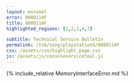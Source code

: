 ```yaml
---
layout: minimal
error: 8080114F
title: 8080114F
highlighted_regions: [1,2,3,4,7]

subtitle: Technical Service Bulletin
permalink: /tsb/sony/playstation5/8080114F
css: /assets/css/highlight_page.css
js: /assets/js/consoleservicetool.js
---
```


{% include_relative MemoryInterfaceError.md %}

